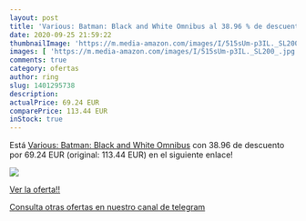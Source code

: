 ```yaml
---
layout: post
title: 'Various: Batman: Black and White Omnibus al 38.96 % de descuento'
date: 2020-09-25 21:59:22
thumbnailImage: 'https://m.media-amazon.com/images/I/515sUm-p3IL._SL200_.jpg'
images: [ 'https://m.media-amazon.com/images/I/515sUm-p3IL._SL200_.jpg' ]
comments: true
category: ofertas
author: ring
slug: 1401295738
description:
actualPrice: 69.24 EUR
comparePrice: 113.44 EUR
inStock: true
---
```


Está [Various: Batman: Black and White Omnibus](https://www.amazon.com/dp/1401295738/?tag=redken08-20) con 38.96 de descuento por 69.24 EUR (original: 113.44 EUR) en el siguiente enlace!

[![](https://m.media-amazon.com/images/I/515sUm-p3IL._SL200_.jpg)](https://www.amazon.com/dp/1401295738/?tag=redken08-20)

[Ver la oferta!!](https://www.amazon.com/dp/1401295738/?tag=redken08-20)

[Consulta otras ofertas en nuestro canal de telegram](https://t.me/s/ofertas25)
